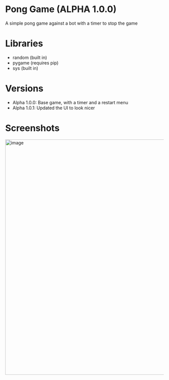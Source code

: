 # Pong Game (ALPHA 1.0.0)
A simple pong game against a bot with a timer to stop the game

# Libraries
- random (built in)
- pygame (requires pip)
- sys (built in)

# Versions
- Alpha 1.0.0: Base game, with a timer and a restart menu
- Alpha 1.0.1: Updated the UI to look nicer

# Screenshots
<img width="1281" height="748" alt="image" src="https://github.com/user-attachments/assets/0ff1a7ac-6e16-4ef4-9f46-1d3bba1117a1" />
